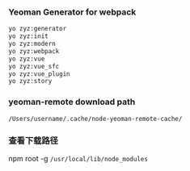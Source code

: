 ### Yeoman Generator for webpack

```bash
yo zyz:generator
yo zyz:init
yo zyz:modern
yo zyz:webpack
yo zyz:vue
yo zyz:vue_sfc
yo zyz:vue_plugin
yo zyz:story
```

### yeoman-remote download path

`/Users/username/.cache/node-yeoman-remote-cache/`

### 查看下载路径

npm root -g
`/usr/local/lib/node_modules`

